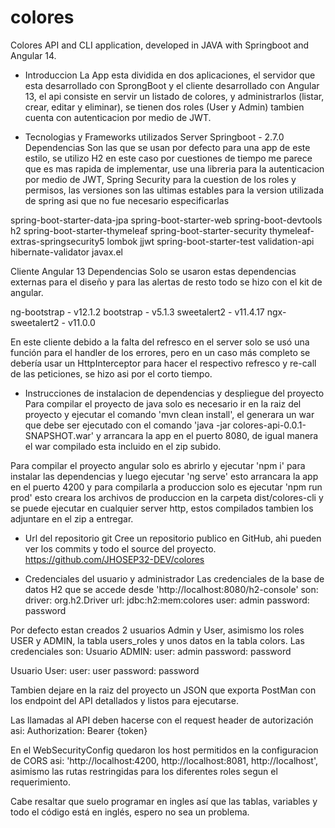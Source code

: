 # colores
Colores API and CLI application, developed in JAVA with Springboot and Angular 14.

- Introduccion
La App esta dividida en dos aplicaciones, el servidor que esta desarrollado con SprongBoot y el cliente desarrollado con Angular 13, el api consiste en servir
un listado de colores, y administrarlos (listar, crear, editar y eliminar), se tienen dos roles (User y Admin) tambien cuenta con autenticacion por medio de JWT.

- Tecnologias y Frameworks utilizados
Server
Springboot - 2.7.0
Dependencias
Son las que se usan por defecto para una app de este estilo, se utilizo H2 en este caso por cuestiones de tiempo me parece que es mas rapida de implementar,
use una libreria para la autenticacion por medio de JWT, Spring Security para la cuestion de los roles y permisos, las versiones son las ultimas estables para la
version utilizada de spring asi que no fue necesario especificarlas

spring-boot-starter-data-jpa
spring-boot-starter-web
spring-boot-devtools
h2
spring-boot-starter-thymeleaf
spring-boot-starter-security
thymeleaf-extras-springsecurity5
lombok
jjwt
spring-boot-starter-test
validation-api
hibernate-validator
javax.el

Cliente
Angular 13
Dependencias
Solo se usaron estas dependencias externas para el diseño y para las alertas de resto todo se hizo con el kit de angular.

ng-bootstrap - v12.1.2
bootstrap - v5.1.3
sweetalert2 - v11.4.17
ngx-sweetalert2 - v11.0.0

En este cliente debido a la falta del refresco en el server solo se usó una función
para el handler de los errores, pero en un caso más completo se debería usar un
HttpInterceptor para hacer el respectivo refresco y re-call de las peticiones, se hizo asi por el corto tiempo.

- Instrucciones de instalacion de dependencias y despliegue del proyecto
Para compilar el proyecto de java solo es necesario ir en la raiz del proyecto y ejecutar el comando 'mvn clean install', el generara un war que debe ser ejecutado 
con el comando 'java -jar colores-api-0.0.1-SNAPSHOT.war' y arrancara la app en el puerto 8080, de igual manera el war compilado esta incluido en el zip subido.

Para compilar el proyecto angular solo es abrirlo y ejecutar 'npm i' para instalar las dependencias y luego ejecutar 'ng serve' esto arrancara la app en el 
puerto 4200 y para compilarla a produccion solo es ejecutar 'npm run prod' esto creara los archivos de produccion en la carpeta dist/colores-cli y se puede
ejecutar en cualquier server http, estos compilados tambien los adjuntare en el zip a entregar.

- Url del repositorio git
Cree un repositorio publico en GitHub, ahi pueden ver los commits y todo el source del proyecto.
https://github.com/JHOSEP32-DEV/colores

- Credenciales del usuario y administrador
Las credenciales de la base de datos H2 que se accede desde 'http://localhost:8080/h2-console' son:
driver: org.h2.Driver
url: jdbc:h2:mem:colores
user: admin
password: password

Por defecto estan creados 2 usuarios Admin y User, asimismo los roles USER y ADMIN, la tabla users_roles y unos datos en la tabla colors.
Las credenciales son:
Usuario ADMIN:
user: admin
password: password

Usuario User:
user: user
password: password

Tambien dejare en la raiz del proyecto un JSON que exporta PostMan con los endpoint del API detallados y listos para ejecutarse.

Las llamadas al API deben hacerse con el request header de autorización asi:
Authorization: Bearer {token}

En el WebSecurityConfig quedaron los host permitidos en la configuracion de CORS asi: 'http://localhost:4200, http://localhost:8081, http://localhost',
asimismo las rutas restringidas para los diferentes roles segun el requerimiento.

Cabe resaltar que suelo programar en ingles así que las tablas, variables y todo el
código está en inglés, espero no sea un problema.
